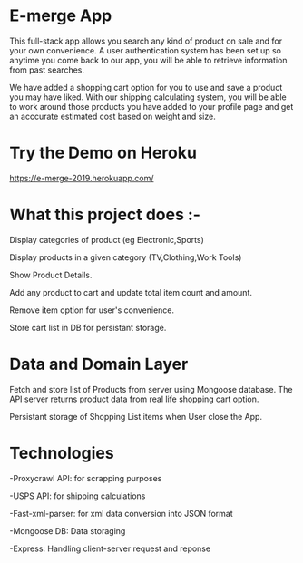 
# E-merge App

This full-stack app allows you search any kind of product on sale and for your own convenience. A user authentication system has been set up so anytime you come back to our app, you will be able to retrieve information from past searches.

  We have added a shopping cart option for you to use and save a product you may have liked. With our shipping calculating system, you will be able to work around those products you have added to your profile page and get an acccurate estimated cost based on weight and size.

# Try the Demo on Heroku

https://e-merge-2019.herokuapp.com/


# What this project does :-

Display categories of product (eg Electronic,Sports)

Display products in a given category (TV,Clothing,Work Tools)

Show Product Details.

Add any product to cart and update total item count and amount.

Remove item option for user's convenience.

Store cart list in DB for persistant storage.

# Data and Domain Layer

Fetch and store list of Products from server using Mongoose database. The API server returns product data from real life shopping cart option.

Persistant storage of Shopping List items when User close the App.

# Technologies

-Proxycrawl API: for scrapping purposes

-USPS API: for shipping calculations

-Fast-xml-parser: for xml data conversion into JSON format

-Mongoose DB: Data storaging

-Express: Handling client-server request and reponse



